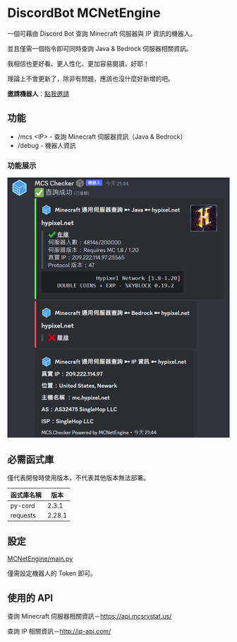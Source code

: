 # DiscordBot MCNetEngine
一個可藉由 Discord Bot 查詢 Minecraft 伺服器與 IP 資訊的機器人。

並且僅需一個指令即可同時查詢 Java & Bedrock 伺服器相關資訊。

我相信也更好看、更人性化、更加容易閱讀，好耶！

理論上不會更新了，除非有問題，應該也沒什麼好新增的吧。

**__邀請機器人__**：[點我邀請](https://discord.com/api/oauth2/authorize?client_id=1137263687804129290&permissions=274878171136&scope=bot)

## 功能
* /mcs \<IP>  - 查詢 Minecraft 伺服器資訊（Java & Bedrock）
* /debug - 機器人資訊

### 功能展示
![image](mcs.png)

## 必需函式庫
僅代表開發時使用版本，不代表其他版本無法部署。

|函式庫名稱 |版本|
|-----|--------|
|py-cord|2.3.1|
|requests|2.28.1|

## 設定
[MCNetEngine/main.py](https://github.com/FanYueee/MCNetEngine/blob/main/main.py)

僅需設定機器人的 Token 即可。

## 使用的 API
查詢 Minecraft 伺服器相關資訊－https://api.mcsrvstat.us/

查詢 IP 相關資訊－http://ip-api.com/

